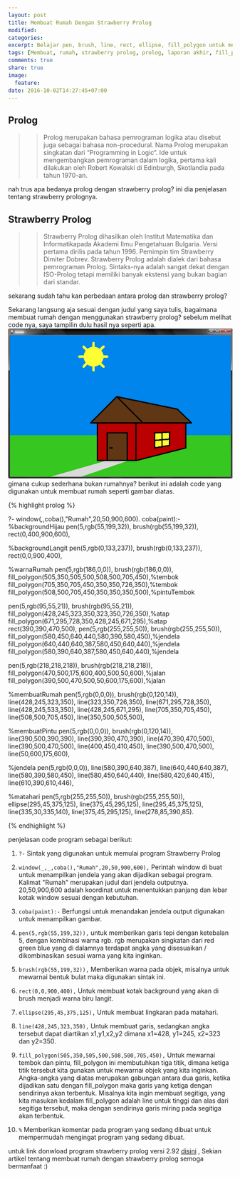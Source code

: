 ```yaml
---
layout: post
title: Membuat Rumah Dengan Strawberry Prolog
modified:
categories: 
excerpt: Belajar pen, brush, line, rect, ellipse, fill_polygon untuk membuat rumah dengan strawberry prolog
tags: [Membuat, rumah, strawberry prolog, prolog, laporan akhir, fill_polygon]
comments: true
share: true
image:
  feature:
date: 2016-10-02T14:27:45+07:00
---
```


## Prolog
>> Prolog merupakan bahasa pemrograman logika atau disebut juga sebagai bahasa non-procedural. Nama Prolog merupakan singkatan dari “Programming in Logic“. Ide untuk mengembangkan pemrograman dalam logika, pertama kali dilakukan oleh Robert Kowalski di Edinburgh, Skotlandia pada tahun 1970-an.


nah trus apa bedanya prolog dengan strawberry prolog? ini dia penjelasan tentang strawberry prolognya.


## Strawberry Prolog
>> Strawberry Prolog dihasilkan oleh Institut Matematika dan Informatikapada Akademi Ilmu Pengetahuan Bulgaria. Versi pertama dirilis pada tahun 1996. Pemimpin tim Strawberry Dimiter Dobrev. Strawberry Prolog adalah dialek dari bahasa pemrograman Prolog. Sintaks-nya adalah sangat dekat dengan ISO-Prolog tetapi memiliki banyak ekstensi yang bukan bagian dari standar.

sekarang sudah tahu kan perbedaan antara prolog dan strawberry prolog? 

Sekarang langsung aja sesuai dengan judul yang saya tulis, bagaimana membuat rumah dengan menggunakan strawberry prolog? sebelum melihat code nya, saya tampilin dulu hasil nya seperti apa. ![rumahprolog.png](../images/rumahprolog.png) gimana cukup sederhana bukan rumahnya? berikut ini adalah code yang digunakan untuk membuat rumah seperti gambar diatas.

{% highlight prolog %}

?-
window(_,_,coba(),"Rumah",20,50,900,600).
coba(paint):-
%backgroundHijau
pen(5,rgb(55,199,32)),
brush(rgb(55,199,32)),
rect(0,400,900,600),

%backgroundLangit
pen(5,rgb(0,133,237)),
brush(rgb(0,133,237)),
rect(0,0,900,400),

%warnaRumah
pen(5,rgb(186,0,0)),
brush(rgb(186,0,0)),
fill_polygon(505,350,505,500,508,500,705,450),%tembok
fill_polygon(705,350,705,450,350,350,726,350),%tembok
fill_polygon(508,500,705,450,350,350,350,500),%pintuTembok

pen(5,rgb(95,55,21)),
brush(rgb(95,55,21)),
fill_polygon(428,245,323,350,323,350,726,350),%atap
fill_polygon(671,295,728,350,428,245,671,295),%atap
rect(390,390,470,500),
pen(5,rgb(255,255,50)),
brush(rgb(255,255,50)),
fill_polygon(580,450,640,440,580,390,580,450),%jendela
fill_polygon(640,440,640,387,580,450,640,440),%jendela
fill_polygon(580,390,640,387,580,450,640,440),%jendela

pen(5,rgb(218,218,218)),
brush(rgb(218,218,218)),
fill_polygon(470,500,175,600,400,500,50,600),%jalan
fill_polygon(390,500,470,500,50,600,175,600),%jalan

%membuatRumah
pen(5,rgb(0,0,0)),
brush(rgb(0,120,14)),
line(428,245,323,350),
line(323,350,726,350),
line(671,295,728,350),
line(428,245,533,350),
line(428,245,671,295),
line(705,350,705,450),
line(508,500,705,450),
line(350,500,505,500),

%membuatPintu
pen(5,rgb(0,0,0)),
brush(rgb(0,120,14)),
line(390,500,390,390),
line(390,390,470,390),
line(470,390,470,500),
line(390,500,470,500),
line(400,450,410,450),
line(390,500,470,500),
line(50,600,175,600),

%jendela
pen(5,rgb(0,0,0)),
line(580,390,640,387),
line(640,440,640,387),
line(580,390,580,450),
line(580,450,640,440),
line(580,420,640,415),
line(610,390,610,446),

%matahari
pen(5,rgb(255,255,50)),
brush(rgb(255,255,50)),
ellipse(295,45,375,125),
line(375,45,295,125),
line(295,45,375,125),
line(335,30,335,140),
line(375,45,295,125),
line(278,85,390,85).


{% endhighlight %}

penjelasan code program sebagai berikut:

1. `?-`
Sintak yang digunakan untuk memulai program Strawberry Prolog

2. `window(_,_,coba(),"Rumah",20,50,900,600),`
Perintah window di buat untuk menampilkan jendela yang akan dijadikan sebagai program. Kalimat "Rumah" merupakan judul dari jendela outputnya. 20,50,900,600 adalah koordinat untuk menentukkan panjang dan lebar kotak window sesuai dengan kebutuhan.

3. `coba(paint):-`
Berfungsi untuk menandakan jendela output digunakan untuk menampilkan gambar.

4. `pen(5,rgb(55,199,32)),`
untuk memberikan garis tepi dengan ketebalan 5, dengan kombinasi warna rgb. rgb merupakan singkatan dari red green blue yang di dalamnya terdapat angka yang disesuaikan / dikombinasikan sesuai warna yang kita inginkan.

5. `brush(rgb(55,199,32)),`
Memberikan warna pada objek, misalnya untuk mewarnai bentuk bulat maka digunakan sintak ini.

6. `rect(0,0,900,400),`
Untuk membuat kotak background yang akan di brush menjadi warna biru langit.

7. `ellipse(295,45,375,125),`
Untuk membuat lingkaran pada matahari.

8. `line(428,245,323,350),`
Untuk membuat garis, sedangkan angka tersebut dapat diartikan x1,y1,x2,y2 dimana x1=428, y1=245, x2=323 dan y2=350.

9. `fill_polygon(505,350,505,500,508,500,705,450),`
Untuk mewarnai tembok dan pintu, fill_polygon ini membutuhkan tiga titik, dimana ketiga titik tersebut kita gunakan untuk 
mewarnai objek yang kita inginkan. Angka-angka yang diatas merupakan gabungan antara dua garis, ketika dijadikan satu dengan fill_polygon maka garis yang ketiga dengan sendirinya akan terbentuk. Misalnya kita ingin membuat segitiga, yang kita masukan kedalam fill_polygon adalah line untuk tinggi dan alas dari segitiga tersebut, maka dengan sendirinya garis miring pada segitiga akan terbentuk.

10. `%`
Memberikan komentar pada program yang sedang dibuat untuk mempermudah mengingat program yang sedang dibuat.

untuk link donwload program strawberry prolog versi 2.92 [disini](https://www.dropbox.com/s/jcaijcr5e4ba7tn/strawberry%20prolog%202.9.2.rar?dl=0)
, Sekian artikel tentang membuat rumah dengan strawberry prolog semoga bermanfaat :)